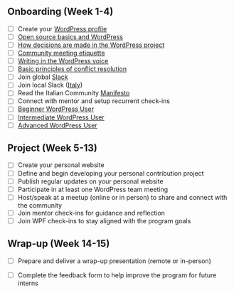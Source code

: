## Onboarding (Week 1-4)

- [ ] Create your [WordPress profile](https://login.wordpress.org/register)
- [ ] [Open source basics and WordPress](https://learn.wordpress.org/course/open-source-basics-and-wordpress/)
- [ ] [How decisions are made in the WordPress project](https://learn.wordpress.org/course/how-decisions-are-made-in-the-wordpress-project/)
- [ ] [Community meeting etiquette](https://learn.wordpress.org/course/community-meeting-etiquette/)
- [ ] [Writing in the WordPress voice](https://learn.wordpress.org/course/writing-in-the-wordpress-voice/)
- [ ] [Basic principles of conflict resolution](https://learn.wordpress.org/course/basic-principles-of-conflict-resolution/)
- [ ] Join global [Slack](https://make.wordpress.org/chat/)
- [ ] Join local Slack ([Italy](https://it.wordpress.org/slack/))
- [ ] Read the Italian Community [Manifesto](https://it.wordpress.org/manifesto/)
- [ ] Connect with mentor and setup recurrent check-ins
- [ ] [Beginner WordPress User](https://learn.wordpress.org/course/beginner-wordpress-user/)
- [ ] [Intermediate WordPress User](https://learn.wordpress.org/course/intermediate-wordpress-user/)
- [ ] [Advanced WordPress User](https://learn.wordpress.org/course/advanced-wordpress-user/)

## Project (Week 5-13)

- [ ] Create your personal website 
- [ ] Define and begin developing your personal contribution project
- [ ] Publish regular updates on your personal website
- [ ] Participate in at least one WordPress team meeting
- [ ] Host/speak at a meetup (online or in person) to share and connect with the community
- [ ] Join mentor check-ins for guidance and reflection
- [ ] Join WPF check-ins to stay aligned with the program goals

## Wrap-up (Week 14-15)
- [ ] Prepare and deliver a wrap-up presentation (remote or in-person)
- [ ] Complete the feedback form to help improve the program for future interns




